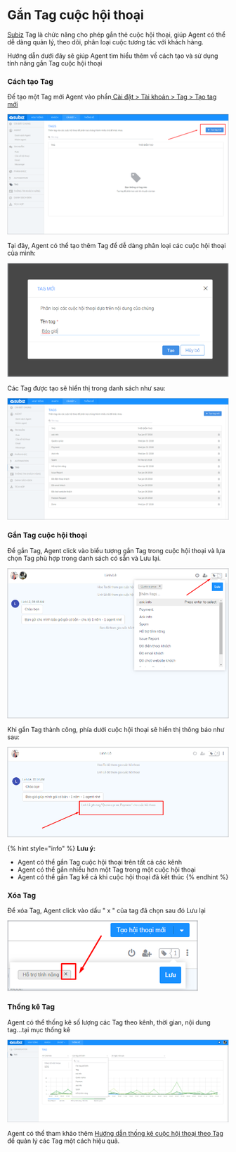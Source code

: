 # Gắn Tag cuộc hội thoại

[Subiz](https://subiz.com/vi/) Tag là chức năng cho phép gắn thẻ cuộc hội thoại, giúp Agent có thể dễ dàng quản lý, theo dõi, phân loại cuộc tương tác với khách hàng.

Hướng dẫn dưới đây sẽ giúp Agent tìm hiểu thêm về cách tạo và sử dụng tính năng gắn Tag cuộc hội thoại

### Cách tạo Tag

Đế  tạo một Tag mới  Agent vào phần[ Cài đặt &gt; Tài khoản &gt; Tag &gt; Tạo tag mới ](https://app.subiz.com/settings/tags)  


![Th&#xEA;m Tag m&#x1EDB;i](../../.gitbook/assets/tao-tag-moi.png)

Tại đây, Agent có thể tạo thêm Tag để dễ dàng phân loại các cuộc hội thoại của mình:

![T&#x1EA1;o Tag ](../../.gitbook/assets/them-tag-moi.png)

Các Tag được tạo sẽ hiển thị trong danh sách như sau:

![Danh s&#xE1;ch Tag](../../.gitbook/assets/cac-tag-da-dat%20%281%29.png)

### Gắn Tag cuộc hội thoại

Để gắn Tag, Agent click vào biểu tượng gắn Tag trong cuộc hội thoại và lựa chọn Tag phù hợp trong danh sách có sẵn và Lưu lại.

![G&#x1EAF;n Tag cu&#x1ED9;c h&#x1ED9;i tho&#x1EA1;i](../../.gitbook/assets/gan-tag-cuoc-chat%20%281%29.png)

Khi gắn Tag thành công, phía dưới cuộc hội thoại sẽ hiển thị thông báo như sau:

![G&#x1EAF;n Tag th&#xE0;nh c&#xF4;ng](../../.gitbook/assets/gan-tag-thanh-cong.png)

{% hint style="info" %}
**Lưu ý:**

* Agent có thể gắn Tag cuộc hội thoại trên tất cả các kênh
* Agent có thể gắn nhiều hơn một Tag trong một cuộc hội thoại
* Agent có thể gắn Tag kể cả khi cuộc hội thoại đã kết thúc
{% endhint %}

### Xóa Tag

Để xóa Tag, Agent click vào dấu " x " của tag đã chọn sau đó Lưu lại

![X&#xF3;a Tag](../../.gitbook/assets/xoa-tag.png)

### Thống kê Tag

Agent có thể thống kê số lượng các Tag theo kênh, thời gian, nội dung tag...tại mục thống kê

![Th&#x1ED1;ng k&#xEA; Tag](../../.gitbook/assets/thong-ke-tag.png)

Agent có thể tham khảo thêm [Hướng dẫn thống kê cuộc hội thoại theo Tag ](https://help.subiz.com/~/edit/drafts/-LGSwFXFYwgtmox4Y70e/bao-cao-and-thong-ke#thong-ke-tag)để quản lý các Tag một cách hiệu quả.  


